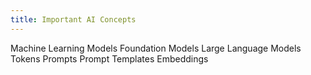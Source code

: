 ```yaml
---
title: Important AI Concepts
---
```


Machine Learning Models
Foundation Models
Large Language Models
Tokens
Prompts
Prompt Templates
Embeddings



